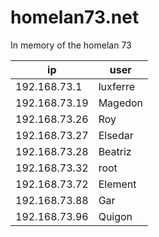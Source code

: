 # homelan73.net

In memory of the homelan 73

| ip | user |
|---|---|
| 192.168.73.1 | luxferre |
| 192.168.73.19 | Magedon |
| 192.168.73.26 | Roy |
| 192.168.73.27 | Elsedar |
| 192.168.73.28 | Beatriz |
| 192.168.73.32 | root |
| 192.168.73.72 | Element |
| 192.168.73.88 | Gar |
| 192.168.73.96 | Quigon |
